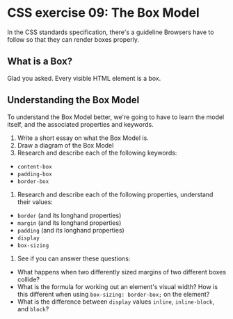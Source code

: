   # CSS exercise 09: The Box Model

In the CSS standards specification, there's a guideline Browsers have to follow so that they can render boxes properly.

## What is a Box?

Glad you asked. Every visible HTML element is a box.

## Understanding the Box Model

To understand the Box Model better, we're going to have to learn the model itself, and the associated properties and keywords.

1. Write a short essay on what the Box Model is.
1. Draw a diagram of the Box Model
1. Research and describe each of the following keywords:
  - `content-box`
  - `padding-box`
  - `border-box`
1. Research and describe each of the following properties, understand their values:
  - `border` (and its longhand properties)
  - `margin` (and its longhand properties)
  - `padding` (and its longhand properties)
  - `display`
  - `box-sizing`
1. See if you can answer these questions:
  - What happens when two differently sized margins of two different boxes collide?
  - What is the formula for working out an element's visual width? How is this different when using `box-sizing: border-box;` on the element?
  - What is the difference between `display` values `inline`, `inline-block`, and `block`?
